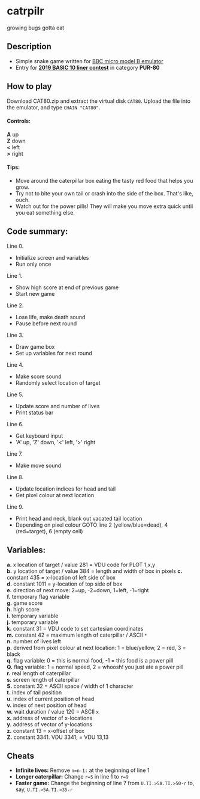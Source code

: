 # catrpilr
growing bugs gotta eat

## Description

* Simple snake game written for [BBC micro model B emulator](https://bbc.godbolt.org)
* Entry for [**2019 BASIC 10 liner contest**](http://gkanold.wixsite.com/homeputerium/kopie-von-basic-10liners-2018) in category **PUR-80**

## How to play

Download CAT80.zip and extract the virtual disk `CAT80`. Upload the file into the emulator, and type `CHAIN "CAT80"`.

#### Controls:

  **A** up  
  **Z** down  
  **<** left  
  **>** right  
  
#### Tips:

* Move around the caterpillar box eating the tasty red food that helps you grow.  
* Try not to bite your own tail or crash into the side of the box. That's like, ouch.  
* Watch out for the power pills! They will make you move extra quick until you eat something else.  

## Code summary:

Line 0.
*	Initialize screen and variables
*	Run only once

Line 1.
*	Show high score at end of previous game
*	Start new game

Line 2.
*	Lose life, make death sound
* Pause before next round

Line 3.
*	Draw game box
*	Set up variables for next round

Line 4.
*	Make score sound
* Randomly select location of target

Line 5.
*	Update score and number of lives
* Print status bar

Line 6.
*	Get keyboard input
* 'A' up, 'Z' down, '<' left, '>' right

Line 7.
*	Make move sound

Line 8.
*	Update location indices for head and tail
*	Get pixel colour at next location 

Line 9. 
*	Print head and neck, blank out vacated tail location
*	Depending on pixel colour GOTO line 2 (yellow/blue=dead), 4 (red=target), 6 (empty cell)

## Variables:

**a.** x location of target / value 281 = VDU code for PLOT 1,x,y  
**b.** y location of target / value 384 = length and width of box in pixels 
**c.** constant 435 = x-location of left side of box   
**d.** constant 1011 = y-location of top side of box    
**e.** direction of next move: 2=up, -2=down, 1=left, -1=right  
**f.** temporary flag variable  
**g.** game score  
**h.** high score  
**i.** temporary variable  
**j.** temporary variable  
**k.** constant 31 = VDU code to set cartesian coordinates  
**m.** constant 42 = maximum length of caterpillar / ASCII `*`  
**n.** number of lives left  
**p.** derived from pixel colour at next location: 1 = blue/yellow, 2 = red, 3 = black  
**q.** flag variable: 0 = this is normal food, -1 = this food is a power pill  
**Q.** flag variable: 1 = normal speed, 2 = whoosh! you just ate a power pill  
**r.** real length of caterpillar  
**s.** screen length of caterpillar  
**S.** constant 32 = ASCII space / width of 1 character  
**t.** index of tail position  
**u.** index of current position of head  
**v.** index of next position of head  
**w.** wait duration / value 120 = ASCII `x`  
**x.** address of vector of x-locations  
**y.** address of vector of y-locations  
**z.** constant 13 = x-offset of box  
**Z.** constant 3341. VDU 3341; = VDU 13,13  

## Cheats

* **Infinite lives:** Remove `n=n-1:` at the beginning of line 1  
* **Longer caterpillar:** Change `r=5` in line 1 to `r=9`  
* **Faster game:** Change the beginning of line 7 from `U.TI.>5A.TI.>50-r` to, say, `U.TI.>5A.TI.>35-r`
